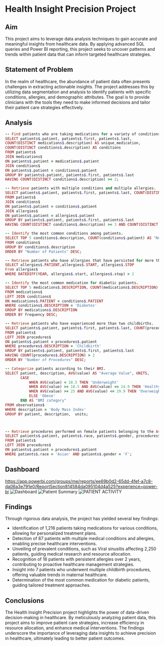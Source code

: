 # Health Insight Precision Project

## Aim
This project aims to leverage data analysis techniques to gain accurate and meaningful insights from healthcare data. 
By applying advanced SQL queries and Power BI reporting, this project seeks to uncover patterns and trends within patient data that can inform targeted healthcare strategies.

## Statement of Problem
In the realm of healthcare, the abundance of patient data often presents challenges in extracting actionable insights. 
The project addresses this by utilizing data segmentation and analysis to identify patients with specific conditions, allergies, and demographic attributes. 
The goal is to provide clinicians with the tools they need to make informed decisions and tailor their patient care strategies effectively.

## Analysis
```ruby 
-- Find patients who are taking medications for a variety of conditions.
SELECT patients$.patient, patients$.first, patients$.last, 
COUNT(DISTINCT medications$.description) AS unique_medication,
COUNT(DISTINCT conditions$.description) AS conditions
FROM patients$
JOIN medications$ 
ON patients$.patient = medications$.patient
JOIN conditions$ 
ON patients$.patient = conditions$.patient
GROUP BY patients$.patient, patients$.first, patients$.last
HAVING COUNT(DISTINCT conditions$.description) >= 2;

-- Retrieve patients with multiple conditions and multiple allergies.
SELECT patients$.patient, patients$.first, patients$.last, COUNT(DISTINCT conditions$.description) AS condition, COUNT(DISTINCT allergies$.description) AS Allergies
FROM patients$
JOIN conditions$ 
ON patients$.patient = conditions$.patient
JOIN allergies$ 
ON patients$.patient = allergies$.patient
GROUP BY patients$.patient, patients$.first, patients$.last
HAVING COUNT(DISTINCT conditions$.description) >= 3 AND COUNT(DISTINCT allergies$.description) >= 2;

-- Identify the most common conditions among patients.
SELECT TOP 5 conditions$.description, COUNT(conditions$.patient) AS "Number of Patients"
FROM conditions$
GROUP BY conditions$.description
ORDER BY "Number of Patients" DESC;

-- Retrieve patients who have allergies that have persisted for more than 2 years.
SELECT allergies$.PATIENT,allergies$.START, allergies$.STOP
From allergies$
WHERE DATEDIFF(YEAR, allergies$.start, allergies$.stop) > 2

-- Identify the most common medication for diabetic patients.
SELECT TOP 5 medications$.DESCRIPTION, COUNT(medications$.DESCRIPTION) AS frequency 
FROM medications$
LEFT JOIN conditions$ 
ON medications$.PATIENT = conditions$.PATIENT
WHERE conditions$.DESCRIPTION = 'Diabetes'
GROUP BY medications$.DESCRIPTION 
ORDER BY frequency DESC;

-- Retrieve patients who have experienced more than two childbirths.
SELECT patients$.patient, patients$.first, patients$.last, COUNT(procedures$.DESCRIPTION) AS "Number of Procedures"
FROM patients$
LEFT JOIN procedures$  
ON patients$.patient = procedures$.patient
WHERE procedures$.DESCRIPTION = 'Childbirth'
GROUP BY patients$.patient, patients$.first, patients$.last
HAVING COUNT(procedures$.DESCRIPTION) > 2
ORDER BY "Number of Procedures" DESC;

-- Categorize patients according to their BMI. 
SELECT patient, description, AVG(value) AS "Average Value", UNITS,
       CASE
           WHEN AVG(value) < 18.5 THEN 'Underweight'
           WHEN AVG(value) >= 18.5 AND AVG(value) <= 24.9 THEN 'Healthy'
           WHEN AVG(value) >= 25 AND AVG(value) <= 29.9 THEN 'Overweight'
           ELSE 'Obese'
       END AS "BMI category"
FROM observations$
WHERE description = 'Body Mass Index'
GROUP BY patient, description,  units;



-- Retrieve procedures performed on female patients belonging to the Asian race.
SELECT patients$.patient, patients$.race, patients$.gender, procedures$.description AS "procedure"
FROM patients$
LEFT JOIN procedures$ 
ON patients$.patient = procedures$.patient
WHERE patients$.race = 'Asian' AND patients$.gender = 'F';
```
## Dashboard
https://app.powerbi.com/groups/me/reports/ee69b0d2-65dd-4fef-a7c8-da06a3e791e0/ReportSection814584da095104d4a525?experience=power-bi
![Dashboard](https://github.com/Gracekadiri/Health-Insight/assets/106782819/730abefc-e4e8-4d57-829a-8f481721847c)
![Patient Summary](https://github.com/Gracekadiri/Health-Insight/assets/106782819/740e7caf-d073-4458-927d-dc55fd6d6a6a)
![PATIENT ACTIVITY](https://github.com/Gracekadiri/Health-Insight/assets/106782819/ff9f6408-6266-4b1c-ae9c-424f506547d1)


## Findings
Through rigorous data analysis, the project has yielded several key findings:
- Identification of 1,216 patients taking medications for various conditions, allowing for personalized treatment plans.
- Detection of 87 patients with multiple medical conditions and allergies, enabling precise healthcare interventions.
- Unveiling of prevalent conditions, such as Viral sinusitis affecting 2,250 patients, guiding medical research and resource allocation.
- Recognition of 16 patients with persistent allergies over 2 years, contributing to proactive healthcare management strategies.
- Insight into 7 patients who underwent multiple childbirth procedures, offering valuable trends in maternal healthcare.
- Determination of the most common medication for diabetic patients, guiding tailored treatment approaches.


## Conclusions
The Health Insight Precision project highlights the power of data-driven decision-making in healthcare. By meticulously analyzing patient data, this project aims to improve patient care strategies, increase efficiency in resource allocation, and enhance medical interventions. The findings underscore the importance of leveraging data insights to achieve precision in healthcare, ultimately leading to better patient outcomes.
